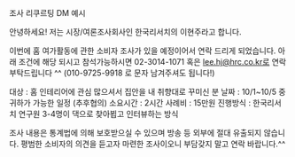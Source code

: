 조사 리쿠르팅 DM 예시


안녕하세요!
저는 시장/여론조사회사인 한국리서치의 이현주라고 합니다.

이번에 홈 여가활동에 관한 소비자 조사가 있을 예정이어서 연락 드리게 되었습니다.
아래 조건에 해당 되시고 참석가능하시면
02-3014-1071 혹은 lee.hj@hrc.co.kr로 연락 부탁드립니다 ^^
(010-9725-9918 로 문자 남겨주셔도 됩니다!)

대상 : 홈 인테리어에 관심 많으셔서 집안을 내 취향대로 꾸미신 분
날짜 : 10/1~10/5 중 귀하가 가능한 일정 (추후협의)
소요시간 : 2시간
사례비 : 15만원
진행방식 : 한국리서치 연구원 3-4명이 댁으로 찾아뵙고 인터뷰하는 방식

조사 내용은 통계법에 의해 보호받으실 수 있으며 방송 등 외부에 절대 유출되지 않습니다. 
평범한 소비자의 의견을 듣고자 마련한 조사이오니 부담갖지 말고 연락 바랍니다.^^
